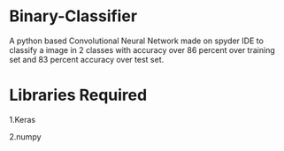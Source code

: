 # Binary-Classifier
A python based Convolutional Neural Network made on spyder IDE to classify a image in 2 classes with accuracy over 86 percent over training set and 83 percent accuracy over test set.

# Libraries Required

1.Keras

2.numpy
